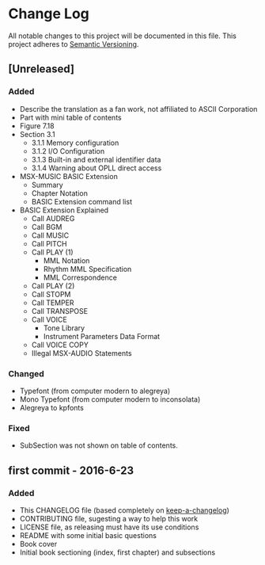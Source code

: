 # Change Log
All notable changes to this project will be documented in this file.
This project adheres to [Semantic Versioning](http://semver.org/).

## [Unreleased]
### Added
- Describe the translation as a fan work, not affiliated to ASCII Corporation
- Part with mini table of contents
- Figure 7.18
- Section 3.1
  - 3.1.1 Memory configuration
  - 3.1.2 I/O Configuration
  - 3.1.3 Built-in and external identifier data
  - 3.1.4 Warning about OPLL direct access
- MSX-MUSIC BASIC Extension
  - Summary
  - Chapter Notation
  - BASIC Extension command list
- BASIC Extension Explained
  - Call AUDREG
  - Call BGM
  - Call MUSIC
  - Call PITCH
  - Call PLAY (1)
    - MML Notation
    - Rhythm MML Specification
    - MML Correspondence
  - Call PLAY (2)
  - Call STOPM
  - Call TEMPER
  - Call TRANSPOSE
  - Call VOICE
    - Tone Library
    - Instrument Parameters Data Format
  - Call VOICE COPY
  - Illegal MSX-AUDIO Statements

### Changed
- Typefont (from computer modern to alegreya)
- Mono Typefont (from computer modern to inconsolata)
- Alegreya to kpfonts

### Fixed
- SubSection was not shown on table of contents.

## first commit - 2016-6-23
### Added
- This CHANGELOG file (based completely on [keep-a-changelog])
- CONTRIBUTING file, sugesting a way to help this work
- LICENSE file, as releasing must have its use conditions
- README with some initial basic questions
- Book cover
- Initial book sectioning (index, first chapter) and subsections

[keep-a-changelog]: https://github.com/olivierlacan/keep-a-changelog/blob/master/CHANGELOG.md
